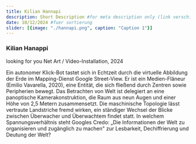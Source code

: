 ```yaml
---
title: Kilian Hannapi 
description: Short Description #for meta description only (link verschicken etc. nicht auf der seite zu sehen)
date: 10/12/2024 #fuer sortierung
slider: [{image: "./hannapi.png", caption: "Caption 1"}]
---
```



### Kilian Hanappi
looking for you
Net Art / Video-Installation, 2024

Ein autonomer Klick-Bot tastet sich in Echtzeit durch die virtuelle Abbildung der Erde im Mapping-Dienst Google Street-View. Er ist ein Medien-Flâneur (Emilio Vavarella, 2020), eine Entität, die sich fließend durch Zentren sowie Peripherien bewegt. Das Betrachten von Welt ist delegiert an eine panoptische Kamerakonstruktion, die Raum aus neun Augen und einer Höhe von 2,5 Metern zusammensetzt. Die maschinische Topologie lässt vertraute Landstriche fremd wirken, ein ständiger Wechsel der Blicke zwischen Überwacher und Überwachtem findet statt. In welchem Spannungsverhältnis steht Googles Credo: „Die Informationen der Welt zu organisieren und zugänglich zu machen" zur Lesbarkeit, Dechiffrierung und Deutung der Welt?
 